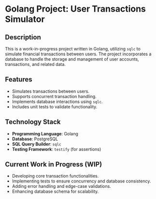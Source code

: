 # Golang Project: User Transactions Simulator

## Description
This is a work-in-progress project written in Golang, utilizing `sqlc` to simulate financial transactions between users. The project incorporates a database to handle the storage and management of user accounts, transactions, and related data.

## Features
- Simulates transactions between users.
- Supports concurrent transaction handling.
- Implements database interactions using `sqlc`.
- Includes unit tests to validate functionality.

## Technology Stack
- **Programming Language**: Golang
- **Database**: PostgreSQL
- **SQL Query Builder**: `sqlc`
- **Testing Framework**: `testify` (for assertions)

## Current Work in Progress (WIP)
- Developing core transaction functionalities.
- Implementing tests to ensure concurrency and database consistency.
- Adding error handling and edge-case validations.
- Enhancing database schema for scalability.
